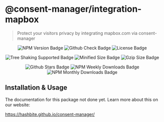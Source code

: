 # @consent-manager/integration-mapbox

> Protect your visitors privacy by integrating mapbox.com via consent-manager

<center>

![NPM Version Badge](https://badgen.net/npm/v/@consent-manager/integration-mapbox)
![Github Check Badge](https://badgen.net/github/checks/hashbite/consent-manager/main)
![License Badge](https://badgen.net/npm/license/@consent-manager/integration-mapbox)

![Tree Shaking Supported Badge](https://badgen.net/bundlephobia/tree-shaking/@consent-manager/integration-mapbox)
![Minified Size Badge](https://badgen.net/bundlephobia/min/@consent-manager/integration-mapbox)
![Gzip Size Badge](https://badgen.net/bundlephobia/minzip/@consent-manager/integration-mapbox)

![Github Stars Badge](https://badgen.net/github/stars/hashbite/consent-manager)
![NPM Weekly Downloads Badge](https://badgen.net/npm/dw/@consent-manager/integration-mapbox)
![NPM Monthly Downloads Badge](https://badgen.net/npm/dm/@consent-manager/integration-mapbox)

</center>

## Installation & Usage

The documentation for this package not done yet. Learn more about this on our website:

https://hashbite.github.io/consent-manager/
